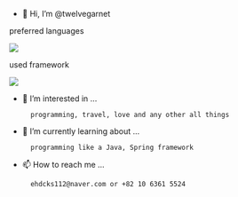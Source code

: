 - 👋 Hi, I’m @twelvegarnet



preferred languages

<img src="https://img.shields.io/badge/Java-3766AB?style=flat-square&logo=Java&logoColor=white"/></a>


used framework


<img src="https://img.shields.io/badge/Spring-3766AB?style=flat-square&color=green&logo=Spring&logoColor=white"/></a>



- 👀 I’m interested in ...

        programming, travel, love and any other all things

- 🌱 I’m currently learning about ...

        programming like a Java, Spring framework

- 📫 How to reach me ...

        ehdcks112@naver.com or +82 10 6361 5524
        


<!---
twelvegarnet/twelvegarnet is a ✨ special ✨ repository because its `README.md` (this file) appears on your GitHub profile.
You can click the Preview link to take a look at your changes.
--->
